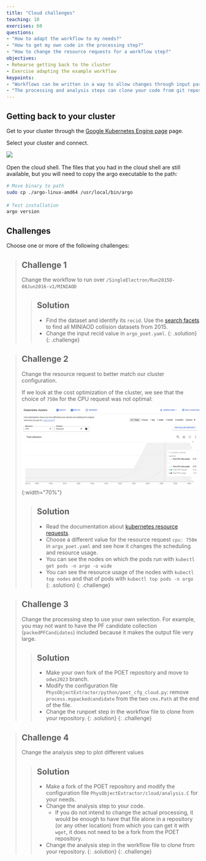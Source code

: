 ```yaml
---
title: "Cloud challenges"
teaching: 10
exercises: 60
questions:
- "How to adapt the workflow to my needs?"
- "How to get my own code in the processing step?"
- "How to change the resource requests for a workflow step?"
objectives:
- Rehearse getting back to the cluster
- Exercise adapting the example workflow
keypoints:
- "Workflows can be written in a way to allow changes through input parameters"
- "The processing and analysis steps can clone your code from git repositories"
---
```


## Getting back to your cluster

Get to your cluster through the [Google Kubernetes Engine page](https://console.cloud.google.com/kubernetes/list/overview?project=crucial-baton-391716) page.

Select your cluster and connect.

![](../fig/gke6.png)

Open the cloud shell. The files that you had in the cloud shell are still available, but you will need to copy the argo executable to the path:

```bash
# Move binary to path
sudo cp ./argo-linux-amd64 /usr/local/bin/argo

# Test installation
argo version
```

## Challenges

Choose one or more of the following challenges:

> ## Challenge 1
> Change the workflow to run over `/SingleElectron/Run2015D-08Jun2016-v1/MINIAOD`
> 
> > ## Solution
> >  - Find the dataset and identify its `recid`. Use the [search facets](http://opendata.cern.ch/search?page=1&size=20&type=Dataset&subtype=Collision&year=2015&experiment=CMS) to find all MINIAOD collision datasets from 2015.
> >  - Change the input recid value in `argo_poet.yaml`.
> {: .solution}
{: .challenge}

> ## Challenge 2
> Change the resource request to better match our cluster configuration.
>
> If we look at the cost optimization of the cluster, we see that the choice of `750m` for the CPU request was not optimal:
>
> ![](../fig/gke9.png){:width="70%"}
> 
> > ## Solution
> > - Read the documentation about [kubernetes resource requests](https://kubernetes.io/docs/concepts/configuration/manage-resources-containers/).
> > - Choose a different value for the resource request `cpu: 750m` in `argo_poet.yaml` and see how it changes the scheduling and resource usage.
> > - You can see the nodes on which the pods run with `kubectl get pods -n argo -o wide`
> > - You can see the resource usage of the nodes with `kubectl top nodes` and that of pods with `kubectl top pods -n argo`  
> {: .solution}
{: .challenge}

> ## Challenge 3
> Change the processing step to use your own selection. For example, you may not want to have the PF candidate collection (`packedPFCandidates`) included because it makes the output file very large.
> 
> > ## Solution
> >  - Make your own fork of the POET repository and move to `odws2023` branch.
> >  - Modify the configuration file `PhysObjectExtractor/python/poet_cfg_cloud.py`: remove `process.mypackedcandidate` from the two `cms.Path` at the end of the file.
> >  - Change the runpoet step in the workflow file to clone from your repository.
> {: .solution}
{: .challenge}

> ## Challenge 4
> Change the analysis step to plot different values
> 
> > ## Solution
> >  - Make a fork of the POET repository and modify the configuration file `PhysObjectExtractor/cloud/analysis.C` for your needs.
> >  - Change the analysis step to your code.
> >    - If you do not intend to change the actual processing, it would be enough to have that file alone in a repository (or any other location) from which you can get it with `wget`, it does not need to be a fork from the POET repository.
> >  - Change the analysis step in the workflow file to clone from your repository.
> {: .solution}
{: .challenge}

